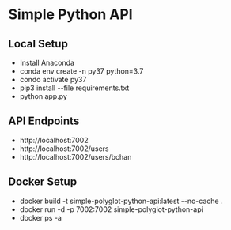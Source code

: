 # Simple Python API #

## Local Setup ##

* Install Anaconda
* conda env create -n py37 python=3.7
* condo activate py37
* pip3 install --file requirements.txt
* python app.py


## API Endpoints ##

* http://localhost:7002
* http://localhost:7002/users
* http://localhost:7002/users/bchan


## Docker Setup ##

* docker build -t simple-polyglot-python-api:latest --no-cache .
* docker run -d -p 7002:7002 simple-polyglot-python-api
* docker ps -a
